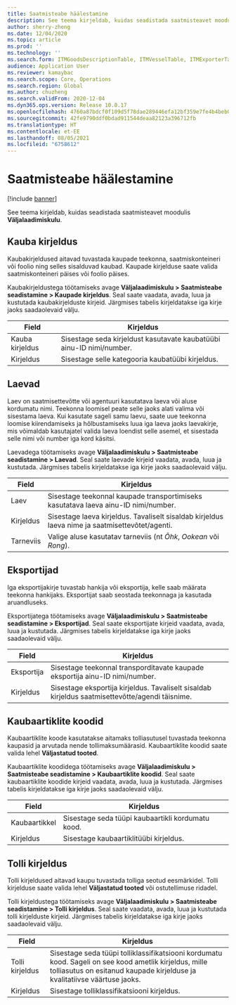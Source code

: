 ```yaml
---
title: Saatmisteabe häälestamine
description: See teema kirjeldab, kuidas seadistada saatmisteavet moodulis Väljalaadimiskulu.
author: sherry-zheng
ms.date: 12/04/2020
ms.topic: article
ms.prod: ''
ms.technology: ''
ms.search.form: ITMGoodsDescriptionTable, ITMVesselTable, ITMExporterTable, ITMCommodityCodeTable, ITMCustomsDescription
audience: Application User
ms.reviewer: kamaybac
ms.search.scope: Core, Operations
ms.search.region: Global
ms.author: chuzheng
ms.search.validFrom: 2020-12-04
ms.dyn365.ops.version: Release 10.0.17
ms.openlocfilehash: 4760a87bdcf0f109d5f78dae289446efa12bf359e7fe4b4beb0a983f68d95f34
ms.sourcegitcommit: 42fe9790ddf0bdad911544deaa82123a396712fb
ms.translationtype: HT
ms.contentlocale: et-EE
ms.lasthandoff: 08/05/2021
ms.locfileid: "6758612"
---
```

# <a name="shipping-information-setup"></a>Saatmisteabe häälestamine

[!include [banner](../../includes/banner.md)]

See teema kirjeldab, kuidas seadistada saatmisteavet moodulis **Väljalaadimiskulu**.

## <a name="description-of-goods"></a><a name="description-of-goods"></a>Kauba kirjeldus

Kaubakirjeldused aitavad tuvastada kaupade teekonna, saatmiskonteineri või foolio ning selles sisalduvad kaubad. Kaupade kirjelduse saate valida saatmiskonteineri päises või foolio päises.

Kaubakirjeldustega töötamiseks avage **Väljalaadimiskulu \> Saatmisteabe seadistamine \> Kaupade kirjeldus**. Seal saate vaadata, avada, luua ja kustutada kaubakirjelduste kirjeid. Järgmises tabelis kirjeldatakse iga kirje jaoks saadaolevaid välju.

| Field | Kirjeldus |
|---|---|
| Kauba kirjeldus | Sisestage seda kirjeldust kasutavate kaubatüübi ainu-ID nimi/number. |
| Kirjeldus | Sisestage selle kategooria kaubatüübi kirjeldus. |

## <a name="vessels"></a><a name="vessels"></a>Laevad

Laev on saatmisettevõtte või agentuuri kasutatava laeva või aluse kordumatu nimi. Teekonna loomisel peate selle jaoks alati valima või sisestama laeva. Kui kasutate sageli samu laevu, saate uue teekonna loomise kiirendamiseks ja hõlbustamiseks luua iga laeva jaoks laevakirje, mis võimaldab kasutajatel valida laeva loendist selle asemel, et sisestada selle nimi või number iga kord käsitsi.

Laevadega töötamiseks avage **Väljalaadimiskulu \> Saatmisteabe seadistamine \> Laevad**. Seal saate laevade kirjeid vaadata, avada, luua ja kustutada. Järgmises tabelis kirjeldatakse iga kirje jaoks saadaolevaid välju.

| Field | Kirjeldus |
|---|---|
| Laev | Sisestage teekonnal kaupade transportimiseks kasutatava laeva ainu-ID nimi/number. |
| Kirjeldus | Sisestage laeva kirjeldus. Tavaliselt sisaldab kirjeldus laeva nime ja saatmisettevõtet/agenti. |
| Tarneviis | Valige aluse kasutatav tarneviis (nt _Õhk_, _Ookean_ või _Rong_). |

## <a name="exporters"></a>Eksportijad

Iga eksportijakirje tuvastab hankija või eksportija, kelle saab määrata teekonna hankijaks. Eksportijat saab seostada teekonnaga ja kasutada aruandluseks.

Eksportijatega töötamiseks avage **Väljalaadimiskulu \> Saatmisteabe seadistamine \> Eksportijad**. Seal saate eksportijate kirjeid vaadata, avada, luua ja kustutada. Järgmises tabelis kirjeldatakse iga kirje jaoks saadaolevaid välju.

| Field | Kirjeldus |
|---|---|
| Eksportija | Sisestage teekonnal transporditavate kaupade eksportija ainu-ID nimi/number. |
| Kirjeldus | Sisestage eksportija kirjeldus. Tavaliselt sisaldab kirjeldus saatmisettevõtte/agendi täisnime. |

## <a name="commodity-codes"></a>Kaubaartiklite koodid

Kaubaartiklite koode kasutatakse aitamaks tolliasutusel tuvastada teekonna kaupasid ja arvutada nende tollimaksumäärasid. Kaubaartiklite koodid saate valida lehel **Väljastatud tooted**.

Kaubaartiklite koodidega töötamiseks avage **Väljalaadimiskulu \> Saatmisteabe seadistamine \> Kaubaartiklite koodid**. Seal saate kaubaartiklite koodide kirjeid vaadata, avada, luua ja kustutada. Järgmises tabelis kirjeldatakse iga kirje jaoks saadaolevaid välju.

| Field | Kirjeldus |
|---|---|
| Kaubaartikkel | Sisestage seda tüüpi kaubaartikli kordumatu kood. |
| Kirjeldus | Sisestage kaubaartiklitüübi kirjeldus. |

## <a name="customs-description"></a>Tolli kirjeldus

Tolli kirjeldused aitavad kaupu tuvastada tolliga seotud eesmärkidel. Tolli kirjelduse saate valida lehel **Väljastatud tooted** või ostutellimuse ridadel.

Tolli kirjeldustega töötamiseks avage **Väljalaadimiskulu \> Saatmisteabe seadistamine \> Tolli kirjeldus**. Seal saate vaadata, avada, luua ja kustutada tolli kirjelduste kirjeid. Järgmises tabelis kirjeldatakse iga kirje jaoks saadaolevaid välju.

| Field | Kirjeldus |
|---|---|
| Tolli kirjeldus | Sisestage seda tüüpi tolliklassifikatsiooni kordumatu kood. Sageli on see kood ametlik kirjeldus, mille tolliasutus on esitanud kaupade kirjelduse ja kvalitatiivse väärtuse jaoks. |
| Kirjeldus | Sisestage tolliklassifikatsiooni kirjeldus. |
